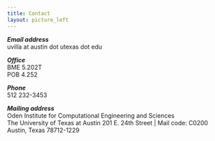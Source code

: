 ```yaml
---
title: Contact
layout: picture_left
---
```


_**Email address**_<br>
uvilla at austin dot utexas dot edu

_**Office**_<br>
BME 5.202T<br>
POB 4.252

_**Phone**_<br>
512 232-3453

_**Mailing address**_<br>
Oden Institute for Computational Engineering and Sciences
<br>
The University of Texas at Austin
201 E. 24th Street | Mail code: C0200 
Austin, Texas 78712-1229
